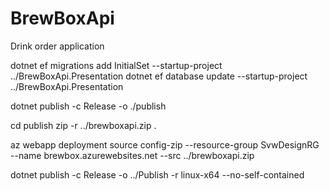 # BrewBoxApi

Drink order application

dotnet ef migrations add InitialSet --startup-project ../BrewBoxApi.Presentation
dotnet ef database update --startup-project ../BrewBoxApi.Presentation

dotnet publish -c Release -o ./publish

cd publish
zip -r ../brewboxapi.zip .

az webapp deployment source config-zip --resource-group SvwDesignRG --name brewbox.azurewebsites.net --src ../brewboxapi.zip


dotnet publish -c Release -o ../Publish -r linux-x64 --no-self-contained
